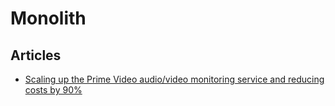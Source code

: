 # Monolith

## Articles

- [Scaling up the Prime Video audio/video monitoring service and reducing costs by 90%](https://primevideotech.com/video-streaming/scaling-up-the-prime-video-audio-video-monitoring-service-and-reducing-costs-by-90)
